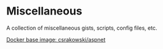# Miscellaneous
A collection of miscellaneous gists, scripts, config files, etc.

[Docker base image: csrakowski/aspnet](docker/README.md)

